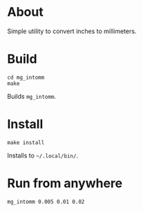 # About

Simple utility to convert inches to millimeters.

# Build

```
cd mg_intomm
make
```

Builds `mg_intomm`.

# Install

```
make install
```

Installs to `~/.local/bin/`.

# Run from anywhere

```
mg_intomm 0.005 0.01 0.02
```
